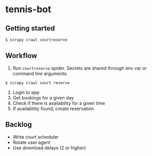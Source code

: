 # tennis-bot

## Getting started
```sh
$ scrapy crawl courtreserve
```

## Workflow
1. Run `courtreserve` spider. Secrets are shared through env var or command line arguments.
```
$ scrapy crawl court reserve
```
2. Login to app
3. Get bookings for a given day
4. Check if there is availability for a given time
5. If availability found, create reservation

## Backlog
- Write court scheduler
- Rotate user agent
- Use download delays (2 or higher)
